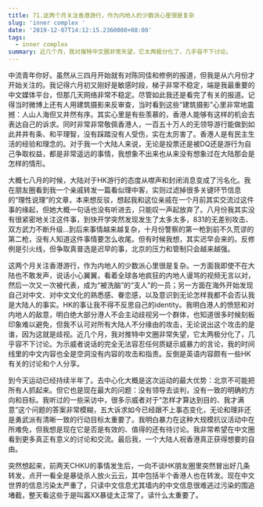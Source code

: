 ```yaml
---
title: 71.这两个月关注香港游行，作为内地人的少数派心里很是复杂
slug: 'inner complex '
date: '2019-12-07T14:12:15.2360000+08:00'
tags:
  - inner complex
summary: 近几个月，我对推特中文圈非常失望，它太两极分化了，几乎容不下讨论。
---
```

中流青年你好。虽然从三四月开始就有对陈同佳和修例的报道，但我是从六月份才开始关注的。我记得六月初又刚好是敏感时段，梯子非常不稳定，端是我最重要的中文媒体平台，但那几天网络非常不稳定。尽管如此我还是看完了有关的报道。记得当时微博上还有人用建筑摄影来反审查，当时看到这些“建筑摄影”心里非常地震撼：人山人海但又井然有序。其实心里是有些羡慕的，香港人能够有这样的机会去表达自己的诉求。同时非常非常敬佩香港人，一百五十万人的无领导游行能做到如此井井有条、和平理智，没有踩踏没有人受伤，实在太厉害了。香港人是有民主生活的经验和理念的。对于我一个大陆人来说，无论是投票还是被DQ还是游行为自己争取权益，都是非常遥远的事情，我想象不出来也从来没有想象过在大陆那会是怎样的情形。



大概七八月的时候，大陆对于HK游行的态度从噤声和封闭消息变成了污名化。我在朋友圈看到我一个亲戚转发一篇看似理中客，实则过滤掉很多关键环节信息的“理性说理”的文章，本来想反驳，想起我和这位亲戚在一个月前其实交流过这件事的缘起，但她大概一句话也没有听进去，只能叹一声起放弃了。八月份我其实没有很紧密地关注这件事，到快开学突然发现发生了太多太多，831的无差别攻击、双方武力不断升级…到后来事情越来越复杂，十月份警察的第一枪到前不久荒谬的第二枪，没有人知道这件事情要怎么收尾。但有时候我想，其实迟早会来的。反修例是引火线，但争取真普选是迟早的事，北京的压力和管制只会越来越强。



这两个月关注香港游行，作为内地人的少数派心里很是复杂。一方面我即使不在大陆也不敢发声，说话小心翼翼，看着全球各地疯狂的内地人谩骂的视频无言以对，然后一次又一次被代表，成为“被洗脑”的“支人”的一员；另一方面在海外开始发现自己对中文、对中文文化的熟悉感、眷恋感，以及意识到无论怎样我都不会否认我是大陆人的事实。HK的事让我不得不反思自己的identity。我明白港人的愤怒和对内地人的敌意，明白绝大部分港人不会主动歧视另一个群体，也知道很多时候刻板印象难以避免，但我不认可对所有大陆人不分缘由的攻击，无论说出这个攻击的是谁，因为这就是歧视。近几个月，我对推特中文圈非常失望，它太两极分化了，几乎容不下讨论。为示威者说话的完全无法容忍任何质疑示威暴力的言论，我的时间线里的中文内容也全是空洞没有内容的攻击和指责。反倒是英语内容颇有一些HK有关的讨论和个人分享。



到今天运动已经持续半年了。去中心化大概是这次运动的最大优势：北京不可能把所有人抓起来。但它也是现在最大的问题：没有领导去谈判，没有一致的明确的方向和目标。我听过的一些采访中，很多示威者对于“怎样才算达到目的、我才满意”这个问题的答案非常模糊，五大诉求如今已经跟不上事态变化，无论和理非还是勇武派有清晰一致的行动目标太重要了。我明白暴力在这种大规模抗议活动中在所难免，但我想是现在它是否是有效的、值得的还有待讨论。我非常希望在中文圈看到更多真正有意义的讨论和交流。最后我，一个大陆人祝香港真正获得想要的自由。



突然想起来，前两天CHKU的事情发生后，一向不谈HK朋友圈里突然冒出好几条转发，点开一看全是暴徒杀人放火云云，其中包括半个香港人也在转发。现在中文世界的信息污染太严重了，只读中文信息尤其墙内的中文信息很难逃过污染的围追堵截，整天看这些于是叫嚣XX暴徒太正常了。读什么太重要了。
